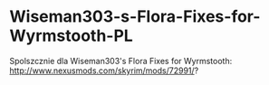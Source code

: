 # Wiseman303-s-Flora-Fixes-for-Wyrmstooth-PL
Spolszcznie dla Wiseman303's Flora Fixes for Wyrmstooth: http://www.nexusmods.com/skyrim/mods/72991/?
